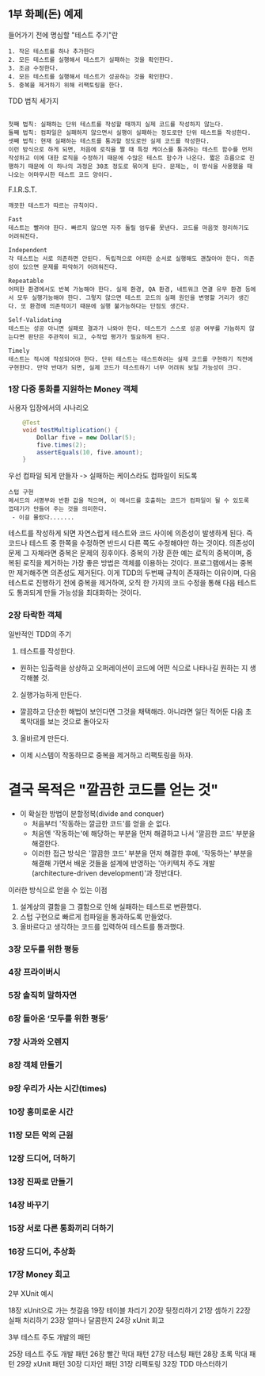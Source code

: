 ## 1부 화폐(돈) 예제

 들어가기 전에 명심할 "테스트 주기"란 
 ```
 1. 작은 테스트를 하나 추가한다
 2. 모든 테스트를 실행해서 테스트가 실패하는 것을 확인한다.
 3. 조금 수정한다.
 4. 모든 테스트를 실행해서 테스트가 성공하는 것을 확인한다.
 5. 중복을 제거하기 위해 리팩토링을 한다.
```
TDD 법칙 세가지
```

첫째 법칙: 실패하는 단위 테스트를 작성할 때까지 실제 코드를 작성하지 않는다.
둘째 법칙: 컴파일은 실패하지 않으면서 실행이 실패하는 정도로만 단위 테스트틀 작성한다.
셋째 법칙: 현재 실패하는 테스트를 통과할 정도로만 실제 코드를 작성한다.
이런 방식으로 하게 되면, 처음에 로직을 짤 때 특정 케이스를 통과하는 테스트 함수를 먼저 작성하고 이에 대한 로직을 수정하기 때문에 수많은 테스트 함수가 나온다. 짧은 흐름으로 진행하기 때문에 이 하나의 과정은 30초 정도로 묶이게 된다. 문제는, 이 방식을 사용했을 때 나오는 어마무시한 테스트 코드 양이다.
```
F.I.R.S.T.
```
깨끗한 테스트가 따르는 규칙이다.

Fast
테스트는 빨라야 한다. 빠르지 않으면 자주 돌릴 엄두를 못낸다. 코드를 마음껏 정리하기도 어려워진다.

Independent
각 테스트는 서로 의존하면 안된다. 독립적으로 어떠한 순서로 실행해도 괜찮아야 한다. 의존성이 있으면 문제를 파악하기 어려워진다.

Repeatable
어떠한 환경에서도 반복 가능해야 한다. 실제 환경, QA 환경, 네트워크 연결 유무 환경 등에서 모두 실행가능해야 한다. 그렇지 않으면 테스트 코드의 실패 원인을 변명할 거리가 생긴다. 또 환경에 의존적이기 때문에 실행 불가능하다는 단점도 생긴다.

Self-Validating
테스트는 성공 아니면 실패로 결과가 나와야 한다. 테스트가 스스로 성공 여부를 가늠하지 않는다면 판단은 주관적이 되고, 수작업 평가가 필요하게 된다.

Timely
테스트는 적시에 작성되어야 한다. 단위 테스트는 테스트하려는 실제 코드를 구현하기 직전에 구현한다. 만약 반대가 되면, 실제 코드가 테스트하기 너무 어려워 보일 가능성이 크다.
```

### 1장 다중 통화를 지원하는 Money 객체
사용자 입장에서의 시나리오
```Java
	@Test
    void testMultiplication() {
        Dollar five = new Dollar(5);
        five.times(2);
        assertEquals(10, five.amount);
    }
```
우선 컴파일 되게 만들자  ->  실패하는 케이스라도 컴파일이 되도록
```
스텁 구현
메서드의 서명부와 반환 값을 적으며, 이 메서드를 호출하는 코드가 컴파일이 될 수 있도록 껍데기가 만들어 주는 것을 의미한다.
 - 이걸 몰랐다.......
```

테스트를 작성하게 되면 자연스럽게 테스트와 코드 사이에 의존성이 발생하게 된다. 즉 코드나 테스트 중 한쪽을 수정하면 반드시 다른 쪽도 수정해야만 하는 것이다. 의존성이 문제 그 자체라면 중복은 문제의 징후이다. 중복의 가장 흔한 예는 로직의 중복이며, 중복된 로직을 제거하는 가장 좋은 방법은 객체를 이용하는 것이다. 프로그램에서는 중복만 제거해주면 의존성도 제거된다. 이게 TDD의 두번째 규칙이 존재하는 이유이며, 다음 테스트로 진행하기 전에 중복을 제거하여, 오직 한 가지의 코드 수정을 통해 다음 테스트도 통과되게 만들 가능성을 최대화하는 것이다. 

### 2장 타락한 객체
일반적인 TDD의 주기

1. 테스트를 작성한다. 
 - 원하는 입출력을 상상하고 오퍼레이션이 코드에 어떤 식으로 나타나길 원하는 지 생각해볼 것.
2. 실행가능하게 만든다.
 - 깔끔하고 단순한 해법이 보인다면 그것을 채택해라. 아니라면 일단 적어둔 다음 초록막대를 보는 것으로 돌아오자
3. 올바르게 만든다.
 - 이제 시스템이 작동하므로 중복을 제거하고 리팩토링을 하자.

# 결국 목적은 "깔끔한 코드를 얻는 것"
 - 이 확실한 방법이 분할정복(divide and conquer)
 	- 처음부터 '작동하는 깔금한 코드'를 얻을 순 없다.
	- 처음엔 '작동하는'에 해당하는 부분을 먼저 해결하고 나서 '깔끔한 코드' 부분을 해결한다.
	- 이러한 접근 방식은 '깔끔한 코드' 부분을 먼저 해결한 후에, '작동하는' 부분을 해결해 가면서 배운 것들을 설계에 반영하는 '아키텍처 주도 		개발(architecture-driven development)'과 정반대다.

이러한 방식으로 얻을 수 있는 이점
1. 설계상의 결함을 그 결함으로 인해 실패하는 테스트로 변환했다.
2. 스텁 구현으로 빠르게 컴파일을 통과하도록 만들었다.
3. 올바르다고 생각하는 코드를 입력하여 테스트를 통과했다.



### 3장 모두를 위한 평등


### 4장 프라이버시

### 5장 솔직히 말하자면

### 6장 돌아온 ‘모두를 위한 평등’

### 7장 사과와 오렌지

### 8장 객체 만들기

### 9장 우리가 사는 시간(times)

### 10장 흥미로운 시간
### 11장 모든 악의 근원
### 12장 드디어, 더하기
### 13장 진짜로 만들기
### 14장 바꾸기
### 15장 서로 다른 통화끼리 더하기
### 16장 드디어, 추상화
### 17장 Money 회고

2부 XUnit 예시

18장 xUnit으로 가는 첫걸음
19장 테이블 차리기
20장 뒷정리하기
21장 셈하기
22장 실패 처리하기
23장 얼마나 달콤한지
24장 xUnit 회고

3부 테스트 주도 개발의 패턴

25장 테스트 주도 개발 패턴
26장 빨간 막대 패턴
27장 테스팅 패턴
28장 초록 막대 패턴
29장 xUnit 패턴
30장 디자인 패턴
31장 리팩토링
32장 TDD 마스터하기